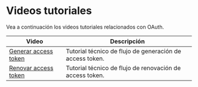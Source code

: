 # Videos tutoriales
 
Vea a continuación los videos tutoriales relacionados con OAuth.
 
|Video|Descripción|
|---|---|
|[Generar access token](https://youtu.be/OzdcIAeUJ5Y) | Tutorial técnico de flujo de generación de access token. |
|[Renovar access token](https://youtu.be/UGotDL1hd4E) | Tutorial técnico de flujo de renovación de access token. |